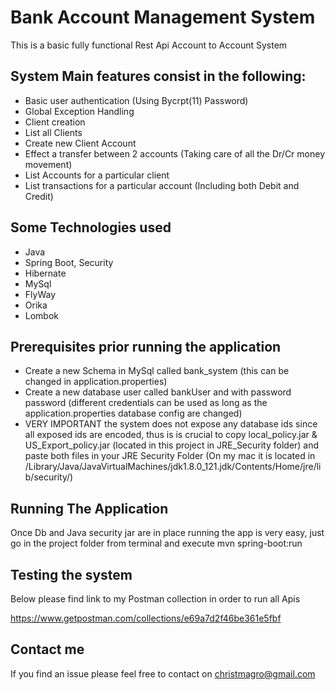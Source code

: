 # Bank Account Management System

This is a basic fully functional Rest Api Account to Account System
 
## System Main features consist in the following:

- Basic user authentication (Using Bycrpt(11) Password)
- Global Exception Handling
- Client creation 
- List all Clients
- Create new Client Account
- Effect a transfer between 2 accounts (Taking care of all the Dr/Cr money movement)
- List Accounts for a particular client
- List transactions for a particular account (Including both Debit and Credit) 

## Some Technologies used
- Java
- Spring Boot, Security
- Hibernate
- MySql
- FlyWay
- Orika
- Lombok


## Prerequisites prior running the application
- Create a new Schema in MySql called bank_system (this can be changed in application.properties)
- Create a new database user called bankUser and with password password (different credentials can be used as long as the application.properties database config are changed)
- VERY IMPORTANT the system does not expose any database ids since all exposed ids are encoded, thus is is crucial to copy local_policy.jar & US_Export_policy.jar (located in this project in JRE_Security folder) and paste both files in your JRE Security Folder (On my mac it is located in /Library/Java/JavaVirtualMachines/jdk1.8.0_121.jdk/Contents/Home/jre/lib/security/)


## Running The Application
Once Db and Java security jar are in place running the app is very easy, just go in the project folder from terminal and execute mvn spring-boot:run

## Testing the system
Below please find link to my Postman collection in order to run all Apis

https://www.getpostman.com/collections/e69a7d2f46be361e5fbf


## Contact me
If you find an issue please feel free to contact on christmagro@gmail.com